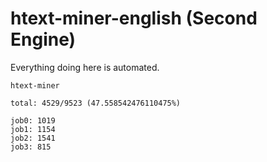 # htext-miner-english (Second Engine)

Everything doing here is automated.

```
htext-miner

total: 4529/9523 (47.558542476110475%)

job0: 1019
job1: 1154
job2: 1541
job3: 815
```